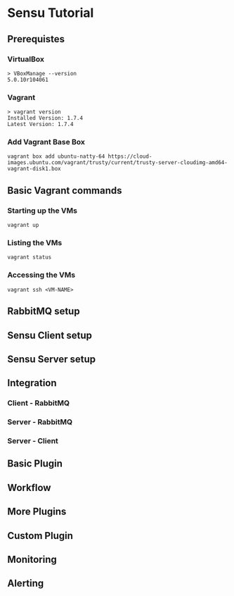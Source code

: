 # Sensu Tutorial

## Prerequistes

### VirtualBox

    > VBoxManage --version
    5.0.10r104061

### Vagrant

    > vagrant version 
    Installed Version: 1.7.4
    Latest Version: 1.7.4

### Add Vagrant Base Box

    vagrant box add ubuntu-natty-64 https://cloud-images.ubuntu.com/vagrant/trusty/current/trusty-server-cloudimg-amd64-vagrant-disk1.box

## Basic Vagrant commands

### Starting up the VMs

    vagrant up

### Listing the VMs

    vagrant status

### Accessing the VMs

    vagrant ssh <VM-NAME>

## RabbitMQ setup

## Sensu Client setup

## Sensu Server setup

## Integration

### Client - RabbitMQ

### Server - RabbitMQ

### Server - Client

## Basic Plugin

## Workflow

## More Plugins

## Custom Plugin

## Monitoring 

## Alerting
